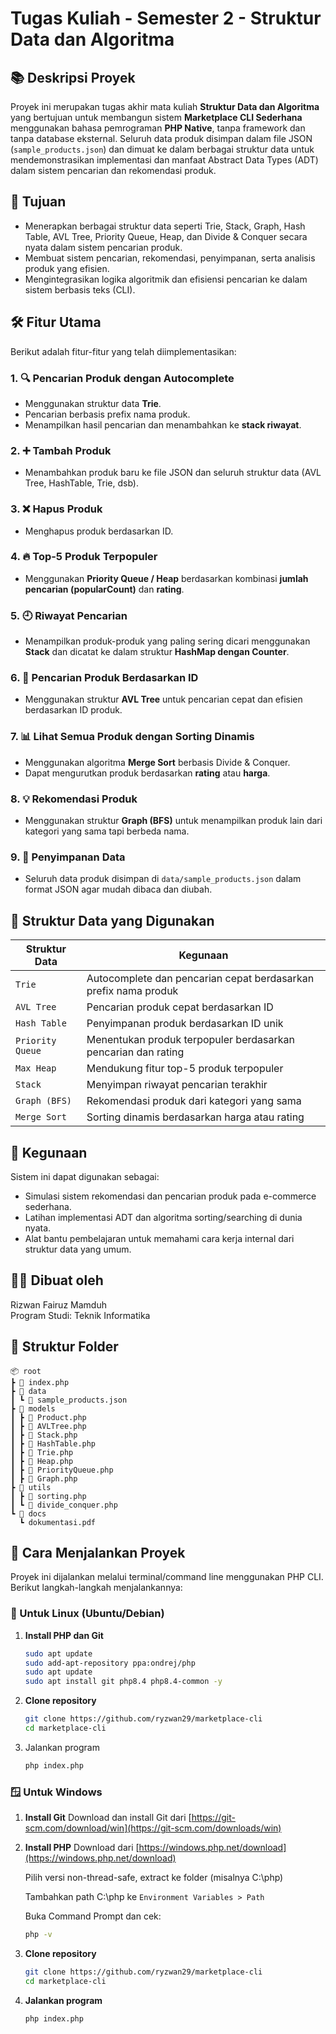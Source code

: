 # Tugas Kuliah - Semester 2 - Struktur Data dan Algoritma

## 📚 Deskripsi Proyek
Proyek ini merupakan tugas akhir mata kuliah **Struktur Data dan Algoritma** yang bertujuan untuk membangun sistem **Marketplace CLI Sederhana** menggunakan bahasa pemrograman **PHP Native**, tanpa framework dan tanpa database eksternal. Seluruh data produk disimpan dalam file JSON (`sample_products.json`) dan dimuat ke dalam berbagai struktur data untuk mendemonstrasikan implementasi dan manfaat Abstract Data Types (ADT) dalam sistem pencarian dan rekomendasi produk.

## 🎯 Tujuan
- Menerapkan berbagai struktur data seperti Trie, Stack, Graph, Hash Table, AVL Tree, Priority Queue, Heap, dan Divide & Conquer secara nyata dalam sistem pencarian produk.
- Membuat sistem pencarian, rekomendasi, penyimpanan, serta analisis produk yang efisien.
- Mengintegrasikan logika algoritmik dan efisiensi pencarian ke dalam sistem berbasis teks (CLI).

## 🛠️ Fitur Utama
Berikut adalah fitur-fitur yang telah diimplementasikan:

### 1. 🔍 **Pencarian Produk dengan Autocomplete**
- Menggunakan struktur data **Trie**.
- Pencarian berbasis prefix nama produk.
- Menampilkan hasil pencarian dan menambahkan ke **stack riwayat**.

### 2. ➕ **Tambah Produk**
- Menambahkan produk baru ke file JSON dan seluruh struktur data (AVL Tree, HashTable, Trie, dsb).

### 3. ❌ **Hapus Produk**
- Menghapus produk berdasarkan ID.

### 4. 🔥 **Top-5 Produk Terpopuler**
- Menggunakan **Priority Queue / Heap** berdasarkan kombinasi **jumlah pencarian (popularCount)** dan **rating**.

### 5. 🕘 **Riwayat Pencarian**
- Menampilkan produk-produk yang paling sering dicari menggunakan **Stack** dan dicatat ke dalam struktur **HashMap dengan Counter**.

### 6. 🔎 **Pencarian Produk Berdasarkan ID**
- Menggunakan struktur **AVL Tree** untuk pencarian cepat dan efisien berdasarkan ID produk.

### 7. 📊 **Lihat Semua Produk dengan Sorting Dinamis**
- Menggunakan algoritma **Merge Sort** berbasis Divide & Conquer.
- Dapat mengurutkan produk berdasarkan **rating** atau **harga**.

### 8. 💡 **Rekomendasi Produk**
- Menggunakan struktur **Graph (BFS)** untuk menampilkan produk lain dari kategori yang sama tapi berbeda nama.

### 9. 💾 **Penyimpanan Data**
- Seluruh data produk disimpan di `data/sample_products.json` dalam format JSON agar mudah dibaca dan diubah.

## 🧠 Struktur Data yang Digunakan
| Struktur Data      | Kegunaan                                                                 |
|--------------------|--------------------------------------------------------------------------|
| `Trie`             | Autocomplete dan pencarian cepat berdasarkan prefix nama produk         |
| `AVL Tree`         | Pencarian produk cepat berdasarkan ID                                   |
| `Hash Table`       | Penyimpanan produk berdasarkan ID unik                                  |
| `Priority Queue`   | Menentukan produk terpopuler berdasarkan pencarian dan rating           |
| `Max Heap`         | Mendukung fitur top-5 produk terpopuler                                 |
| `Stack`            | Menyimpan riwayat pencarian terakhir                                    |
| `Graph (BFS)`      | Rekomendasi produk dari kategori yang sama                              |
| `Merge Sort`       | Sorting dinamis berdasarkan harga atau rating                           |

## 💼 Kegunaan
Sistem ini dapat digunakan sebagai:
- Simulasi sistem rekomendasi dan pencarian produk pada e-commerce sederhana.
- Latihan implementasi ADT dan algoritma sorting/searching di dunia nyata.
- Alat bantu pembelajaran untuk memahami cara kerja internal dari struktur data yang umum.

## 👨‍💻 Dibuat oleh
Rizwan Fairuz Mamduh  
Program Studi: Teknik Informatika

## 📁 Struktur Folder
```
📦 root
┣ 📜 index.php
┣ 📂 data
┃ ┗ 📜 sample_products.json
┣ 📂 models
┃ ┣ 📜 Product.php
┃ ┣ 📜 AVLTree.php
┃ ┣ 📜 Stack.php
┃ ┣ 📜 HashTable.php
┃ ┣ 📜 Trie.php
┃ ┣ 📜 Heap.php
┃ ┣ 📜 PriorityQueue.php
┃ ┣ 📜 Graph.php
┣ 📂 utils
┃ ┣ 📜 sorting.php
┃ ┗ 📜 divide_conquer.php
┗ 📂 docs
  ┗ dokumentasi.pdf
```

## 🚀 Cara Menjalankan Proyek

Proyek ini dijalankan melalui terminal/command line menggunakan PHP CLI. Berikut langkah-langkah menjalankannya:

### 🐧 Untuk Linux (Ubuntu/Debian)

1. **Install PHP dan Git**
   ```bash
   sudo apt update
   sudo add-apt-repository ppa:ondrej/php
   sudo apt update
   sudo apt install git php8.4 php8.4-common -y
   ```
2. **Clone repository**
   ```bash
   git clone https://github.com/ryzwan29/marketplace-cli
   cd marketplace-cli
   ```
3. Jalankan program
   ```bash
   php index.php
   ```

### 🪟 Untuk Windows

1. **Install Git**
   Download dan install Git dari [https://git-scm.com/download/win](https://git-scm.com/downloads/win)
2. **Install PHP**
   Download dari [https://windows.php.net/download](https://windows.php.net/download)
   
   Pilih versi non-thread-safe, extract ke folder (misalnya C:\php)
   
   Tambahkan path C:\php ke ```Environment Variables > Path```
   
   Buka Command Prompt dan cek:
   ```bash
   php -v
   ```
4. **Clone repository**
   ```bash
   git clone https://github.com/ryzwan29/marketplace-cli
   cd marketplace-cli
   ```
5. **Jalankan program**
   ```bash
   php index.php
   ```
